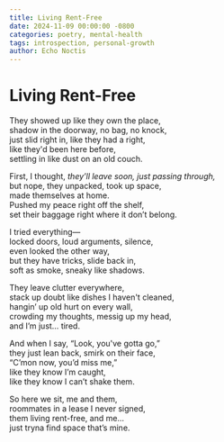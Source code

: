 ```yaml
---
title: Living Rent-Free
date: 2024-11-09 00:00:00 -0800
categories: poetry, mental-health
tags: introspection, personal-growth
author: Echo Noctis
---
```


# Living Rent-Free

They showed up like they own the place,  
shadow in the doorway, no bag, no knock,  
just slid right in, like they had a right,  
like they'd been here before,  
settling in like dust on an old couch.

First, I thought, *they’ll leave soon, just passing through,*  
but nope, they unpacked, took up space,  
made themselves at home.  
Pushed my peace right off the shelf,  
set their baggage right where it don’t belong.

I tried everything—  
locked doors, loud arguments, silence,  
even looked the other way,  
but they have tricks, slide back in,  
soft as smoke, sneaky like shadows.

They leave clutter everywhere,  
stack up doubt like dishes I haven't cleaned,  
hangin’ up old hurt on every wall,  
crowding my thoughts, messig up my head,  
and I’m just… tired.

And when I say, “Look, you've gotta go,”  
they just lean back, smirk on their face,  
“C’mon now, you’d miss me,”  
like they know I’m caught,  
like they know I can’t shake them.

So here we sit, me and them,  
roommates in a lease I never signed,  
them living rent-free, and me…  
just tryna find space that’s mine.